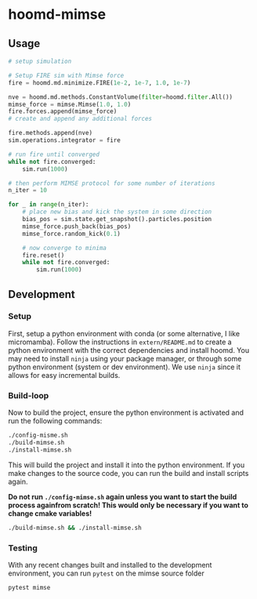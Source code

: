 # hoomd-mimse

## Usage

``` python
# setup simulation

# Setup FIRE sim with Mimse force
fire = hoomd.md.minimize.FIRE(1e-2, 1e-7, 1.0, 1e-7)

nve = hoomd.md.methods.ConstantVolume(filter=hoomd.filter.All())
mimse_force = mimse.Mimse(1.0, 1.0)
fire.forces.append(mimse_force)
# create and append any additional forces 

fire.methods.append(nve)
sim.operations.integrator = fire

# run fire until converged
while not fire.converged:
    sim.run(1000)

# then perform MIMSE protocol for some number of iterations
n_iter = 10

for _ in range(n_iter):
    # place new bias and kick the system in some direction
    bias_pos = sim.state.get_snapshot().particles.position
    mimse_force.push_back(bias_pos)
    mimse_force.random_kick(0.1)

    # now converge to minima
    fire.reset()
    while not fire.converged:
        sim.run(1000)
```

## Development

### Setup

First, setup a python environment with conda (or some alternative, I like micromamba). Follow the instructions in `extern/README.md` to create a python environment with the correct dependencies and install hoomd. You may need to install `ninja` using your package manager, or through some python environment (system or dev environment). We use `ninja` since it allows for easy incremental builds.

### Build-loop

Now to build the project, ensure the python environment is activated and run the following commands:

``` bash
./config-misme.sh
./build-mimse.sh
./install-mimse.sh
```

This will build the project and install it into the python environment. If you make changes to the source code, you can run the build and install scripts again.

**Do not run `./config-mimse.sh` again unless you want to start the build process againfrom scratch! This would only be necessary if you want to change cmake variables!**

``` bash
./build-mimse.sh && ./install-mimse.sh
```

### Testing

With any recent changes built and installed to the development environment, you can run `pytest` on the mimse source folder

``` bash
pytest mimse
```